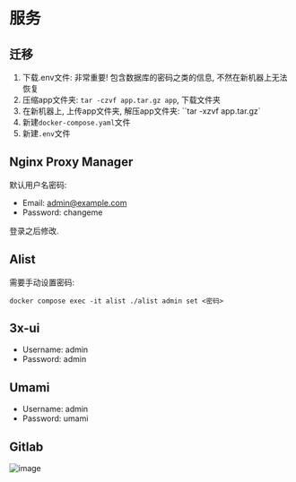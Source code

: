 # 服务

## 迁移

1. 下载.env文件: 非常重要! 包含数据库的密码之类的信息, 不然在新机器上无法恢复
2. 压缩app文件夹: `tar -czvf app.tar.gz app`, 下载文件夹
3. 在新机器上, 上传app文件夹, 解压app文件夹: ``tar -xzvf app.tar.gz`
4. 新建`docker-compose.yaml`文件
5. 新建`.env`文件

## Nginx Proxy Manager

默认用户名密码:

- Email:    admin@example.com
- Password: changeme

登录之后修改.

## Alist

需要手动设置密码:

```
docker compose exec -it alist ./alist admin set <密码>
```

## 3x-ui

- Username:    admin
- Password: admin

## Umami

- Username: admin
- Password: umami

## Gitlab

![image](https://github.com/user-attachments/assets/087aaf26-c723-42d1-912d-5e46940ef0fa)
